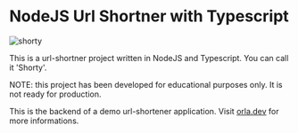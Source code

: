 # NodeJS Url Shortner with Typescript

![shorty](https://orla.dev/wp-content/uploads/2018/04/template-300x225.png)

This is a url-shortner project written in NodeJS and Typescript. You can call it 'Shorty'.

NOTE: this project has been developed for educational purposes only. It is not ready for production.

This is the backend of a demo url-shortener application. Visit [orla.dev](https://orla.dev) for more informations.
